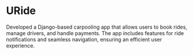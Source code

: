 # URide
 Developed a Django-based carpooling app that allows users to book rides, manage drivers, and handle payments. The app includes features for ride notifications and seamless navigation, ensuring an efficient user experience.
